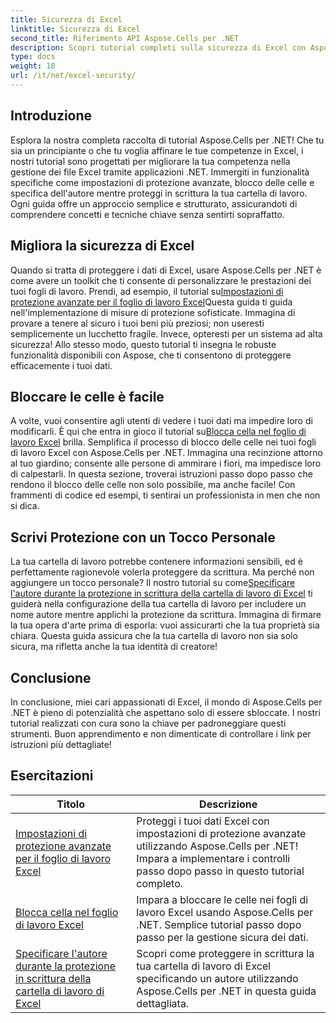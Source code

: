 ```yaml
---
title: Sicurezza di Excel
linktitle: Sicurezza di Excel
second_title: Riferimento API Aspose.Cells per .NET
description: Scopri tutorial completi sulla sicurezza di Excel con Aspose.Cells per .NET. Proteggi i tuoi file Excel e controlla l'accesso ai dati sensibili.
type: docs
weight: 18
url: /it/net/excel-security/
---
```

## Introduzione

Esplora la nostra completa raccolta di tutorial Aspose.Cells per .NET! Che tu sia un principiante o che tu voglia affinare le tue competenze in Excel, i nostri tutorial sono progettati per migliorare la tua competenza nella gestione dei file Excel tramite applicazioni .NET. Immergiti in funzionalità specifiche come impostazioni di protezione avanzate, blocco delle celle e specifica dell'autore mentre proteggi in scrittura la tua cartella di lavoro. Ogni guida offre un approccio semplice e strutturato, assicurandoti di comprendere concetti e tecniche chiave senza sentirti sopraffatto. 

## Migliora la sicurezza di Excel 

 Quando si tratta di proteggere i dati di Excel, usare Aspose.Cells per .NET è come avere un toolkit che ti consente di personalizzare le prestazioni dei tuoi fogli di lavoro. Prendi, ad esempio, il tutorial su[Impostazioni di protezione avanzate per il foglio di lavoro Excel](./advanced-protection-settings-for-excel-worksheet/)Questa guida ti guida nell'implementazione di misure di protezione sofisticate. Immagina di provare a tenere al sicuro i tuoi beni più preziosi; non useresti semplicemente un lucchetto fragile. Invece, opteresti per un sistema ad alta sicurezza! Allo stesso modo, questo tutorial ti insegna le robuste funzionalità disponibili con Aspose, che ti consentono di proteggere efficacemente i tuoi dati.

## Bloccare le celle è facile  

 A volte, vuoi consentire agli utenti di vedere i tuoi dati ma impedire loro di modificarli. È qui che entra in gioco il tutorial su[Blocca cella nel foglio di lavoro Excel](./lock-cell-in-excel-worksheet/) brilla. Semplifica il processo di blocco delle celle nei tuoi fogli di lavoro Excel con Aspose.Cells per .NET. Immagina una recinzione attorno al tuo giardino; consente alle persone di ammirare i fiori, ma impedisce loro di calpestarli. In questa sezione, troverai istruzioni passo dopo passo che rendono il blocco delle celle non solo possibile, ma anche facile! Con frammenti di codice ed esempi, ti sentirai un professionista in men che non si dica.

## Scrivi Protezione con un Tocco Personale  

La tua cartella di lavoro potrebbe contenere informazioni sensibili, ed è perfettamente ragionevole volerla proteggere da scrittura. Ma perché non aggiungere un tocco personale? Il nostro tutorial su come[Specificare l'autore durante la protezione in scrittura della cartella di lavoro di Excel](./specify-author-while-write-protecting-excel-workbook/) ti guiderà nella configurazione della tua cartella di lavoro per includere un nome autore mentre applichi la protezione da scrittura. Immagina di firmare la tua opera d'arte prima di esporla: vuoi assicurarti che la tua proprietà sia chiara. Questa guida assicura che la tua cartella di lavoro non sia solo sicura, ma rifletta anche la tua identità di creatore!

## Conclusione 

In conclusione, miei cari appassionati di Excel, il mondo di Aspose.Cells per .NET è pieno di potenzialità che aspettano solo di essere sbloccate. I nostri tutorial realizzati con cura sono la chiave per padroneggiare questi strumenti. Buon apprendimento e non dimenticate di controllare i link per istruzioni più dettagliate!


## Esercitazioni 
| Titolo | Descrizione |
| --- | --- |
| [Impostazioni di protezione avanzate per il foglio di lavoro Excel](./advanced-protection-settings-for-excel-worksheet/) | Proteggi i tuoi dati Excel con impostazioni di protezione avanzate utilizzando Aspose.Cells per .NET! Impara a implementare i controlli passo dopo passo in questo tutorial completo. |  
| [Blocca cella nel foglio di lavoro Excel](./lock-cell-in-excel-worksheet/) | Impara a bloccare le celle nei fogli di lavoro Excel usando Aspose.Cells per .NET. Semplice tutorial passo dopo passo per la gestione sicura dei dati. |  
| [Specificare l'autore durante la protezione in scrittura della cartella di lavoro di Excel](./specify-author-while-write-protecting-excel-workbook/) | Scopri come proteggere in scrittura la tua cartella di lavoro di Excel specificando un autore utilizzando Aspose.Cells per .NET in questa guida dettagliata. |  